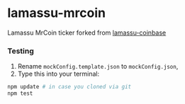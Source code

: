 lamassu-mrcoin
================

Lamassu MrCoin ticker forked from [lamassu-coinbase](https://github.com/lamassu/lamassu-coinbase)


### Testing

1. Rename `mockConfig.template.json` to `mockConfig.json`,
1. Type this into your terminal:

```bash
npm update # in case you cloned via git
npm test
```

